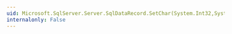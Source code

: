 ```yaml
---
uid: Microsoft.SqlServer.Server.SqlDataRecord.SetChar(System.Int32,System.Char)
internalonly: False
---
```

